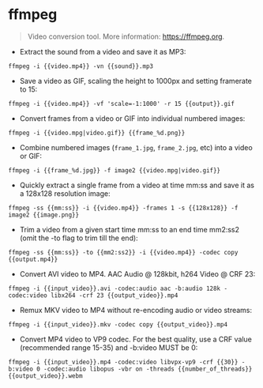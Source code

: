 # ffmpeg

> Video conversion tool.
> More information: <https://ffmpeg.org>.

- Extract the sound from a video and save it as MP3:

`ffmpeg -i {{video.mp4}} -vn {{sound}}.mp3`

- Save a video as GIF, scaling the height to 1000px and setting framerate to 15:

`ffmpeg -i {{video.mp4}} -vf 'scale=-1:1000' -r 15 {{output}}.gif`

- Convert frames from a video or GIF into individual numbered images:

`ffmpeg -i {{video.mpg|video.gif}} {{frame_%d.png}}`

- Combine numbered images (`frame_1.jpg`, `frame_2.jpg`, etc) into a video or GIF:

`ffmpeg -i {{frame_%d.jpg}} -f image2 {{video.mpg|video.gif}}`

- Quickly extract a single frame from a video at time mm:ss and save it as a 128x128 resolution image:

`ffmpeg -ss {{mm:ss}} -i {{video.mp4}} -frames 1 -s {{128x128}} -f image2 {{image.png}}`

- Trim a video from a given start time mm:ss to an end time mm2:ss2 (omit the -to flag to trim till the end):

`ffmpeg -ss {{mm:ss}} -to {{mm2:ss2}} -i {{video.mp4}} -codec copy {{output.mp4}}`

- Convert AVI video to MP4. AAC Audio @ 128kbit, h264 Video @ CRF 23:

`ffmpeg -i {{input_video}}.avi -codec:audio aac -b:audio 128k -codec:video libx264 -crf 23 {{output_video}}.mp4`

- Remux MKV video to MP4 without re-encoding audio or video streams:

`ffmpeg -i {{input_video}}.mkv -codec copy {{output_video}}.mp4`

- Convert MP4 video to VP9 codec. For the best quality, use a CRF value (recommended range 15-35) and -b:video MUST be 0:

`ffmpeg -i {{input_video}}.mp4 -codec:video libvpx-vp9 -crf {{30}} -b:video 0 -codec:audio libopus -vbr on -threads {{number_of_threads}} {{output_video}}.webm`
